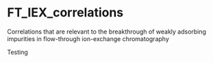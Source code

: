 # FT_IEX_correlations
Correlations that are relevant to the breakthrough of weakly adsorbing impurities in flow-through ion-exchange chromatography

Testing
